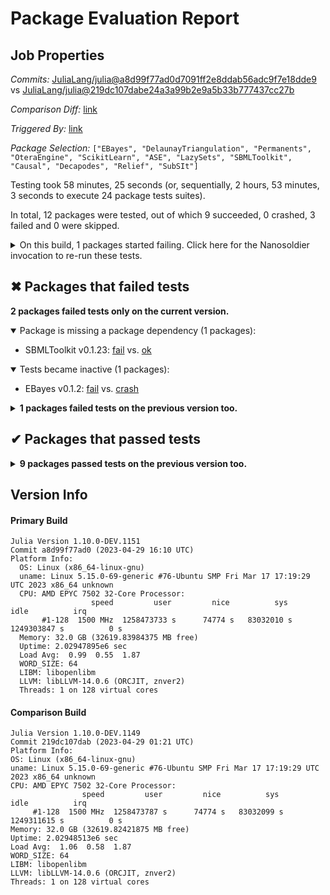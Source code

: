 # Package Evaluation Report

## Job Properties

*Commits:* [JuliaLang/julia@a8d99f77ad0d7091ff2e8ddab56adc9f7e18dde9](https://github.com/JuliaLang/julia/commit/a8d99f77ad0d7091ff2e8ddab56adc9f7e18dde9) vs [JuliaLang/julia@219dc107dabe24a3a99b2e9a5b33b777437cc27b](https://github.com/JuliaLang/julia/commit/219dc107dabe24a3a99b2e9a5b33b777437cc27b)

*Comparison Diff:* [link](https://github.com/JuliaLang/julia/compare/219dc107dabe24a3a99b2e9a5b33b777437cc27b...a8d99f77ad0d7091ff2e8ddab56adc9f7e18dde9)

*Triggered By:* [link](https://github.com/JuliaLang/julia/pull/49191#issuecomment-1528821492)

*Package Selection:* `["EBayes", "DelaunayTriangulation", "Permanents", "OteraEngine", "ScikitLearn", "ASE", "LazySets", "SBMLToolkit", "Causal", "Decapodes", "Relief", "SubSIt"]`

Testing took 58 minutes, 25 seconds (or, sequentially, 2 hours, 53 minutes, 3 seconds to execute 24 package tests suites).

In total, 12 packages were tested, out of which 9 succeeded, 0 crashed, 3 failed and 0 were skipped.


<details><summary>On this build, 1 packages started failing. Click here for the Nanosoldier invocation to re-run these tests.</summary>
<p>

```
@nanosoldier `runtests(["SBMLToolkit"])`
```

</p>
</details>


## ✖ Packages that failed tests

**2 packages failed tests only on the current version.**

<details open><summary>Package is missing a package dependency (1 packages):</summary>
<p>


- SBMLToolkit v0.1.23: [fail](https://s3.amazonaws.com/julialang-reports/nanosoldier/pkgeval/by_hash/a8d99f7_vs_219dc10/SBMLToolkit.primary.log) vs. [ok](https://s3.amazonaws.com/julialang-reports/nanosoldier/pkgeval/by_hash/a8d99f7_vs_219dc10/SBMLToolkit.against.log)

</p>
</details>

<details open><summary>Tests became inactive (1 packages):</summary>
<p>


- EBayes v0.1.2: [fail](https://s3.amazonaws.com/julialang-reports/nanosoldier/pkgeval/by_hash/a8d99f7_vs_219dc10/EBayes.primary.log) vs. [crash](https://s3.amazonaws.com/julialang-reports/nanosoldier/pkgeval/by_hash/a8d99f7_vs_219dc10/EBayes.against.log)

</p>
</details>

<details><summary><strong>1 packages failed tests on the previous version too.</strong></summary>
<p>

<details open><summary>Test duration exceeded the time limit (1 packages):</summary>
<p>


- [DelaunayTriangulation v0.6.2](https://s3.amazonaws.com/julialang-reports/nanosoldier/pkgeval/by_hash/a8d99f7_vs_219dc10/DelaunayTriangulation.primary.log)

</p>
</details>

</p>
</details>


## ✔ Packages that passed tests

<details><summary><strong>9 packages passed tests on the previous version too.</strong></summary>
<p>

- [LazySets v2.7.4](https://s3.amazonaws.com/julialang-reports/nanosoldier/pkgeval/by_hash/a8d99f7_vs_219dc10/LazySets.primary.log)
- [ScikitLearn v0.7.0](https://s3.amazonaws.com/julialang-reports/nanosoldier/pkgeval/by_hash/a8d99f7_vs_219dc10/ScikitLearn.primary.log)
- [Permanents v0.2.0](https://s3.amazonaws.com/julialang-reports/nanosoldier/pkgeval/by_hash/a8d99f7_vs_219dc10/Permanents.primary.log)
- [OteraEngine v0.1.3](https://s3.amazonaws.com/julialang-reports/nanosoldier/pkgeval/by_hash/a8d99f7_vs_219dc10/OteraEngine.primary.log)
- [ASE v0.5.1](https://s3.amazonaws.com/julialang-reports/nanosoldier/pkgeval/by_hash/a8d99f7_vs_219dc10/ASE.primary.log)
- [Causal v0.3.4](https://s3.amazonaws.com/julialang-reports/nanosoldier/pkgeval/by_hash/a8d99f7_vs_219dc10/Causal.primary.log)
- [Decapodes v0.2.0](https://s3.amazonaws.com/julialang-reports/nanosoldier/pkgeval/by_hash/a8d99f7_vs_219dc10/Decapodes.primary.log)
- [Relief v0.2.0](https://s3.amazonaws.com/julialang-reports/nanosoldier/pkgeval/by_hash/a8d99f7_vs_219dc10/Relief.primary.log)
- [SubSIt v1.1.1](https://s3.amazonaws.com/julialang-reports/nanosoldier/pkgeval/by_hash/a8d99f7_vs_219dc10/SubSIt.primary.log)

</p>
</details>


## Version Info

#### Primary Build

```
Julia Version 1.10.0-DEV.1151
Commit a8d99f77ad0 (2023-04-29 16:10 UTC)
Platform Info:
  OS: Linux (x86_64-linux-gnu)
  uname: Linux 5.15.0-69-generic #76-Ubuntu SMP Fri Mar 17 17:19:29 UTC 2023 x86_64 unknown
  CPU: AMD EPYC 7502 32-Core Processor: 
                  speed         user         nice          sys         idle          irq
       #1-128  1500 MHz  1258473733 s      74774 s   83032010 s  1249303847 s          0 s
  Memory: 32.0 GB (32619.83984375 MB free)
  Uptime: 2.02947895e6 sec
  Load Avg:  0.99  0.55  1.87
  WORD_SIZE: 64
  LIBM: libopenlibm
  LLVM: libLLVM-14.0.6 (ORCJIT, znver2)
  Threads: 1 on 128 virtual cores

```

  #### Comparison Build

  ```
Julia Version 1.10.0-DEV.1149
Commit 219dc107dab (2023-04-29 01:21 UTC)
Platform Info:
  OS: Linux (x86_64-linux-gnu)
  uname: Linux 5.15.0-69-generic #76-Ubuntu SMP Fri Mar 17 17:19:29 UTC 2023 x86_64 unknown
  CPU: AMD EPYC 7502 32-Core Processor: 
                  speed         user         nice          sys         idle          irq
       #1-128  1500 MHz  1258473787 s      74774 s   83032099 s  1249311615 s          0 s
  Memory: 32.0 GB (32619.82421875 MB free)
  Uptime: 2.02948513e6 sec
  Load Avg:  1.06  0.58  1.87
  WORD_SIZE: 64
  LIBM: libopenlibm
  LLVM: libLLVM-14.0.6 (ORCJIT, znver2)
  Threads: 1 on 128 virtual cores

  ```
  <!-- Generated on 2023-04-29T23:43:15.294 -->
